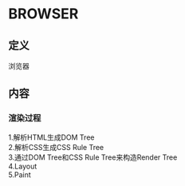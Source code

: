 # BROWSER #

## 定义 ##
浏览器

## 内容 ##
### 渲染过程 ###
1.解析HTML生成DOM Tree  
2.解析CSS生成CSS Rule Tree  
3.通过DOM Tree和CSS Rule Tree来构造Render Tree  
4.Layout  
5.Paint  
